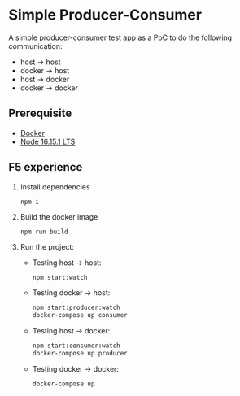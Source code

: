 # Simple Producer-Consumer

A simple producer-consumer test app as a PoC to do the following communication:
- host -> host
- docker -> host
- host -> docker
- docker -> docker

## Prerequisite
- [Docker](https://www.docker.com/)
- [Node 16.15.1 LTS](https://nodejs.org/en/)

## F5 experience
1. Install dependencies

    `npm i`


2. Build the docker image

    `npm run build`

3. Run the project:
    - Testing host -> host:
        ```sh
        npm start:watch
        ```

    - Testing docker -> host:
        ```sh
        npm start:producer:watch
        docker-compose up consumer
        ```

    - Testing host -> docker:
        ```sh
        npm start:consumer:watch
        docker-compose up producer
        ```

    - Testing docker -> docker:
        ```sh
        docker-compose up
        ```
